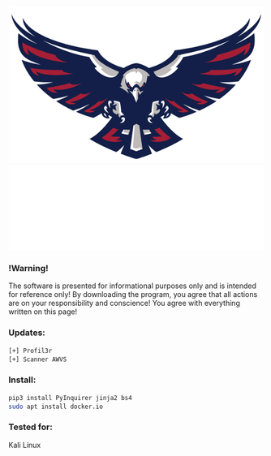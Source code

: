 
![Header](https://github.com/0xHaskar/RichEagle/blob/main/icons/rich.png)
![Header](https://github.com/0xHaskar/RichEagle/blob/main/icons/download.gif)

### !Warning!
The software is presented for informational purposes only and is intended for reference only!
By downloading the program, you agree that all actions are on your responsibility and conscience!
You agree with everything written on this page!

### Updates:
```bash
[+] Profil3r
[+] Scanner AWVS
```

### Install:
```bash
pip3 install PyInquirer jinja2 bs4
sudo apt install docker.io
```
### Tested for:
Kali Linux
